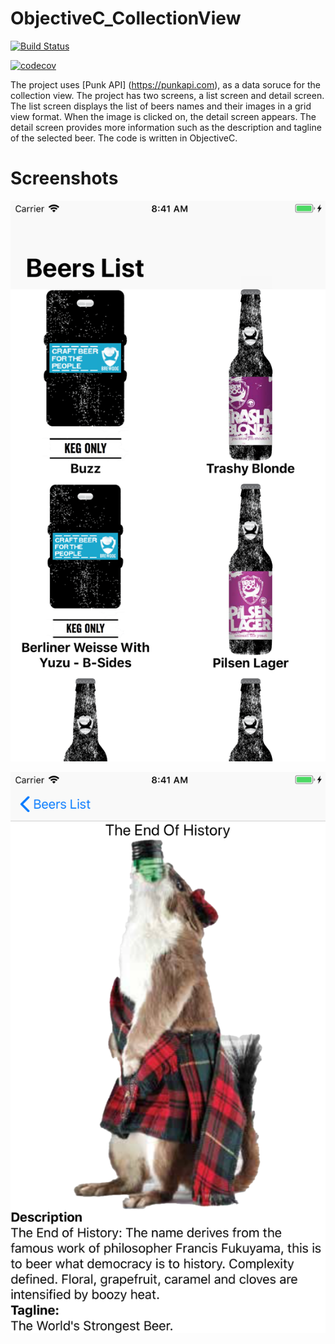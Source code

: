 # ObjectiveC_CollectionView

[![Build Status](https://app.bitrise.io/app/e07b05011f6f3991/status.svg?token=ZDi_57Fhbq40YvDPdU3I5Q&branch=master)](https://app.bitrise.io/app/e07b05011f6f3991)

[![codecov](https://codecov.io/gh/Pranesh-Vallabh/ObjectiveC_CollectionView/branch/master/graph/badge.svg)](https://codecov.io/gh/Pranesh-Vallabh/ObjectiveC_CollectionView)

The project uses [Punk API] (https://punkapi.com), as a data soruce for the collection view. The project has two screens, a list screen and detail screen. The list screen displays the list of beers names and their images in a grid view format. When the image is clicked on, the detail screen appears. The detail screen provides more information such as the description and tagline of the selected beer.  The code is written in ObjectiveC.

# Screenshots

![](images/listScreen.png)

![](images/detailScreen.png)
